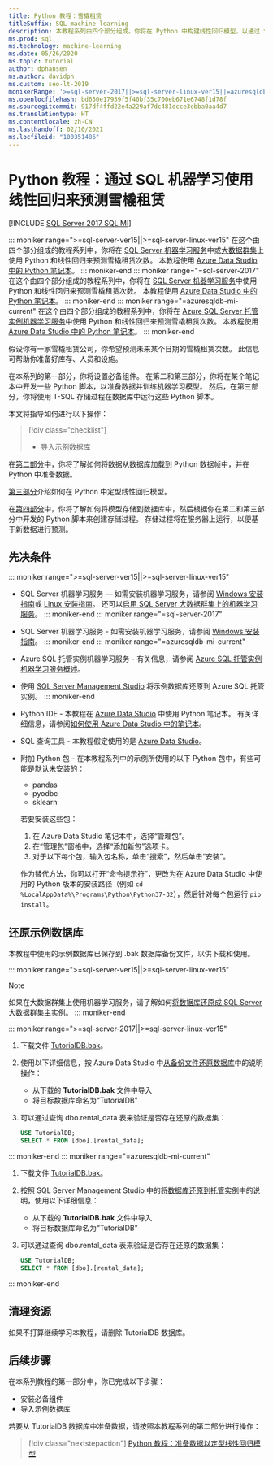 ```yaml
---
title: Python 教程：雪橇租赁
titleSuffix: SQL machine learning
description: 本教程系列由四个部分组成。你将在 Python 中构建线性回归模型，以通过 SQL 机器学习预测雪橇租赁次数。
ms.prod: sql
ms.technology: machine-learning
ms.date: 05/26/2020
ms.topic: tutorial
author: dphansen
ms.author: davidph
ms.custom: seo-lt-2019
monikerRange: '>=sql-server-2017||>=sql-server-linux-ver15||=azuresqldb-mi-current'
ms.openlocfilehash: bd650e17959f5f40bf35c700eb671e6748f1d78f
ms.sourcegitcommit: 917df4ffd22e4a229af7dc481dcce3ebba0aa4d7
ms.translationtype: HT
ms.contentlocale: zh-CN
ms.lasthandoff: 02/10/2021
ms.locfileid: "100351486"
---
```

# <a name="python-tutorial-predict-ski-rental-with-linear-regression-with-sql-machine-learning"></a>Python 教程：通过 SQL 机器学习使用线性回归来预测雪橇租赁
[!INCLUDE [SQL Server 2017 SQL MI](../../includes/applies-to-version/sqlserver2017-asdbmi.md)]

::: moniker range=">=sql-server-ver15||>=sql-server-linux-ver15"
在这个由四个部分组成的教程系列中，你将在 [SQL Server 机器学习服务](../sql-server-machine-learning-services.md)中或[大数据群集](../../big-data-cluster/machine-learning-services.md)上使用 Python 和线性回归来预测雪橇租赁次数。 本教程使用 [Azure Data Studio 中的 Python 笔记本](../../azure-data-studio/notebooks/notebooks-guidance.md)。
::: moniker-end
::: moniker range="=sql-server-2017"
在这个由四个部分组成的教程系列中，你将在 [SQL Server 机器学习服务](../sql-server-machine-learning-services.md)中使用 Python 和线性回归来预测雪橇租赁次数。 本教程使用 [Azure Data Studio 中的 Python 笔记本](../../azure-data-studio/notebooks/notebooks-guidance.md)。
::: moniker-end
::: moniker range="=azuresqldb-mi-current"
在这个由四个部分组成的教程系列中，你将在 [Azure SQL Server 托管实例机器学习服务](/azure/azure-sql/managed-instance/machine-learning-services-overview)中使用 Python 和线性回归来预测雪橇租赁次数。 本教程使用 [Azure Data Studio 中的 Python 笔记本](../../azure-data-studio/notebooks/notebooks-guidance.md)。
::: moniker-end

假设你有一家雪橇租赁公司，你希望预测未来某个日期的雪橇租赁次数。 此信息可帮助你准备好库存、人员和设施。

在本系列的第一部分，你将设置必备组件。 在第二和第三部分，你将在某个笔记本中开发一些 Python 脚本，以准备数据并训练机器学习模型。 然后，在第三部分，你将使用 T-SQL 存储过程在数据库中运行这些 Python 脚本。

本文将指导如何进行以下操作：

> [!div class="checklist"]
> * 导入示例数据库

在[第二部分](python-ski-rental-linear-regression-prepare-data.md)中，你将了解如何将数据从数据库加载到 Python 数据帧中，并在 Python 中准备数据。

[第三部分](python-ski-rental-linear-regression-train-model.md)介绍如何在 Python 中定型线性回归模型。

在[第四部分](python-ski-rental-linear-regression-deploy-model.md)中，你将了解如何将模型存储到数据库中，然后根据你在第二和第三部分中开发的 Python 脚本来创建存储过程。 存储过程将在服务器上运行，以便基于新数据进行预测。

## <a name="prerequisites"></a>先决条件

::: moniker range=">=sql-server-ver15||>=sql-server-linux-ver15"
* SQL Server 机器学习服务 — 如需安装机器学习服务，请参阅 [Windows 安装指南](../install/sql-machine-learning-services-windows-install.md)或 [Linux 安装指南](../../linux/sql-server-linux-setup-machine-learning.md?toc=%2Fsql%2Fmachine-learning%2Ftoc.json)。 还可以[启用 SQL Server 大数据群集上的机器学习服务](../../big-data-cluster/machine-learning-services.md)。
::: moniker-end
::: moniker range="=sql-server-2017"
* SQL Server 机器学习服务 - 如需安装机器学习服务，请参阅 [Windows 安装指南](../install/sql-machine-learning-services-windows-install.md)。 
::: moniker-end
::: moniker range="=azuresqldb-mi-current"
* Azure SQL 托管实例机器学习服务 - 有关信息，请参阅 [Azure SQL 托管实例机器学习服务概述](/azure/azure-sql/managed-instance/machine-learning-services-overview)。

* 使用 [SQL Server Management Studio](../../ssms/download-sql-server-management-studio-ssms.md) 将示例数据库还原到 Azure SQL 托管实例。
::: moniker-end

* Python IDE - 本教程在 [Azure Data Studio](../../azure-data-studio/what-is-azure-data-studio.md) 中使用 Python 笔记本。 有关详细信息，请参阅[如何使用 Azure Data Studio 中的笔记本](../../azure-data-studio/notebooks/notebooks-guidance.md)。

* SQL 查询工具 - 本教程假定使用的是 [Azure Data Studio](../../azure-data-studio/what-is-azure-data-studio.md)。

* 附加 Python 包 - 在本教程系列中的示例所使用的以下 Python 包中，有些可能是默认未安装的：

  * pandas
  * pyodbc
  * sklearn

  若要安装这些包：
  1. 在 Azure Data Studio 笔记本中，选择“管理包”。
  2. 在“管理包”窗格中，选择“添加新包”选项卡。
  3. 对于以下每个包，输入包名称，单击“搜索”，然后单击“安装”。

  作为替代方法，你可以打开“命令提示符”，更改为在 Azure Data Studio 中使用的 Python 版本的安装路径（例如 `cd %LocalAppData%\Programs\Python\Python37-32`），然后针对每个包运行 `pip install`。

## <a name="restore-the-sample-database"></a>还原示例数据库

本教程中使用的示例数据库已保存到 .bak 数据库备份文件，以供下载和使用。

::: moniker range=">=sql-server-ver15||>=sql-server-linux-ver15"
> [!NOTE]
> 如果在大数据群集上使用机器学习服务，请了解如何[将数据库还原成 SQL Server 大数据群集主实例](../../big-data-cluster/data-ingestion-restore-database.md)。
::: moniker-end

::: moniker range=">=sql-server-2017||>=sql-server-linux-ver15"
1. 下载文件 [TutorialDB.bak](https://sqlchoice.blob.core.windows.net/sqlchoice/static/TutorialDB.bak)。

1. 使用以下详细信息，按 Azure Data Studio 中[从备份文件还原数据库](../../azure-data-studio/tutorial-backup-restore-sql-server.md#restore-a-database-from-a-backup-file)中的说明操作：

   * 从下载的 **TutorialDB.bak** 文件中导入
   * 将目标数据库命名为“TutorialDB”

1. 可以通过查询 dbo.rental_data 表来验证是否存在还原的数据集：

   ```sql
   USE TutorialDB;
   SELECT * FROM [dbo].[rental_data];
   ```
::: moniker-end
::: moniker range="=azuresqldb-mi-current"
1. 下载文件 [TutorialDB.bak](https://sqlchoice.blob.core.windows.net/sqlchoice/static/TutorialDB.bak)。

1. 按照 SQL Server Management Studio 中的[将数据库还原到托管实例](/azure/sql-database/sql-database-managed-instance-get-started-restore)中的说明，使用以下详细信息：

   * 从下载的 **TutorialDB.bak** 文件中导入
   * 将目标数据库命名为“TutorialDB”

1. 可以通过查询 dbo.rental_data 表来验证是否存在还原的数据集：

   ```sql
   USE TutorialDB;
   SELECT * FROM [dbo].[rental_data];
   ```
::: moniker-end

## <a name="clean-up-resources"></a>清理资源

如果不打算继续学习本教程，请删除 TutorialDB 数据库。

## <a name="next-steps"></a>后续步骤

在本系列教程的第一部分中，你已完成以下步骤：

* 安装必备组件
* 导入示例数据库

若要从 TutorialDB 数据库中准备数据，请按照本教程系列的第二部分进行操作：

> [!div class="nextstepaction"]
> [Python 教程：准备数据以定型线性回归模型](python-ski-rental-linear-regression-prepare-data.md)